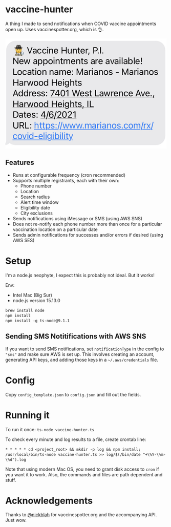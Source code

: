 # vaccine-hunter
A thing I made to send notifications when COVID vaccine appointments open up. Uses vaccinespotter.org, which is 👌.

![Vaccine hunter SMS message example](text_example.jpg)

## Features
 - Runs at configurable frequency (cron recommended)
 - Supports multiple registrants, each with their own:
   - Phone number
   - Location
   - Search radius
   - Alert time window
   - Eligibility date
   - City exclusions
 - Sends notifications using iMessage or SMS (using AWS SNS)
 - Does not re-notify each phone number more than once for a particular vaccination location on a particular date
 - Sends admin notifications for successes and/or errors if desired (using AWS SES)

# Setup
I'm a node.js neophyte, I expect this is probably not ideal. But it works! 

Env:
 - Intel Mac (Big Sur)
 - node.js version 15.13.0

```
brew install node
npm install
npm install -g ts-node@9.1.1
```

## Sending SMS Notitifications with AWS SNS
If you want to send SMS notifications, set `notificationType` in the config to `"sms"` and make sure AWS is set up. This involves creating an account, generating API keys, and adding those keys in a `~/.aws/credentials` file.

# Config
Copy `config_template.json` to `config.json` and fill out the fields.

# Running it
To run it once: `ts-node vaccine-hunter.ts`

To check every minute and log results to a file, create crontab line:
```
* * * * * cd <project_root> && mkdir -p log && npm install; /usr/local/bin/ts-node vaccine-hunter.ts >> log/$(/bin/date "+\%Y-\%m-\%d").log
```
Note that using modern Mac OS, you need to grant disk access to `cron` if you want it to work. Also, the commands and files are path dependent and stuff.

# Acknowledgements
Thanks to [@nickblah](https://twitter.com/nickblah) for vaccinespotter.org and the accompanying API. Just wow.